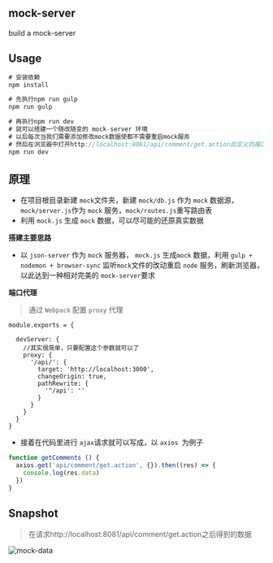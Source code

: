 mock-server
---

build a mock-server 


Usage
---

```javascript
# 安装依赖
npm install

# 先执行npm run gulp
npm run gulp

# 再执行npm run dev
# 就可以搭建一个随改随变的 mock-server 环境
# 以后每次当我们需要添加修改mock数据使都不需要重启mock服务
# 然后在浏览器中打开http://localhost:8081/api/comment/get.action自定义的接口
npm run dev
```

原理
---

- 在项目根目录新建 `mock`文件夹，新建 `mock/db.js` 作为 `mock` 数据源，`mock/server.js`作为 `mock` 服务，`mock/routes.js`重写路由表
- 利用 `mock.js` 生成 `mock` 数据，可以尽可能的还原真实数据

**搭建主要思路**

- 以 `json-server` 作为 `mock` 服务器， `mock.js` 生成`mock` 数据，利用 `gulp + nodemon + browser-sync` 监听`mock`文件的改动重启 `node` 服务，刷新浏览器，以此达到一种相对完美的 `mock-server`要求

**端口代理**

> 通过 `Webpack` 配置 `proxy` 代理

```javascrpit
module.exports = {
  
  devServer: {  
    //其实很简单，只要配置这个参数就可以了  
    proxy: {  
      '/api/': {  
        target: 'http://localhost:3000',
  	    changeOrigin: true,
        pathRewrite: {
          '^/api': ''
        }
      }
    }
  } 
}
```

- 接着在代码里进行 `ajax`请求就可以写成，以 `axios `为例子

```javascript
function getComments () {
  axios.get('api/comment/get.action', {}).then((res) => {
    console.log(res.data)
  })
}
```

Snapshot
---

> 在请求http://localhost:8081/api/comment/get.action之后得到的数据

![mock-data](http://upload-images.jianshu.io/upload_images/1480597-1252442ffcc1a872.png?imageMogr2/auto-orient/strip%7CimageView2/2/w/1240)
